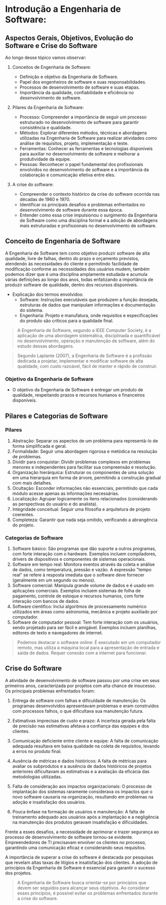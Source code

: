 # Introdução a Engenharia de Software:
## Aspectos Gerais, Objetivos, Evolução do Software e Crise do Software

Ao longo desse tópico vamos observar:

1. Conceitos de Engenharia de Software:
   - Definição e objetivo da Engenharia de Software.
   - Papel dos engenheiros de software e suas responsabilidades.
   - Processos de desenvolvimento de software e suas etapas.
   - Importância da qualidade, confiabilidade e eficiência no desenvolvimento de software.

2. Pilares da Engenharia de Software:
   - Processo: Compreender a importância de seguir um processo estruturado no desenvolvimento de software para garantir consistência e qualidade.
   - Métodos: Explorar diferentes métodos, técnicas e abordagens utilizadas na Engenharia de Software para realizar atividades como análise de requisitos, projeto, implementação e teste.
   - Ferramentas: Conhecer as ferramentas e tecnologias disponíveis para auxiliar no desenvolvimento de software e melhorar a produtividade da equipe.
   - Pessoas: Reconhecer o papel fundamental dos profissionais envolvidos no desenvolvimento de software e a importância da colaboração e comunicação efetiva entre eles.

3. A crise do software:
   - Compreender o contexto histórico da crise do software ocorrida nas décadas de 1960 e 1970.
   - Identificar os principais desafios e problemas enfrentados no desenvolvimento de software durante essa época.
   - Entender como essa crise impulsionou o surgimento da Engenharia de Software como uma disciplina formal e a adoção de abordagens mais estruturadas e profissionais no desenvolvimento de software.

## Conceito de Engenharia de Software

A Engenharia de Software tem como objetivo produzir software de alta qualidade, livre de falhas, dentro do prazo e orçamento previstos, atendendo às necessidades do cliente e permitindo facilidade de modificação conforme as necessidades dos usuários mudem, também podemos dizer que é uma disciplina amplamente estudada e acumula várias definições ao longo dos anos, todas enfatizando a importância de produzir software de qualidade, dentro dos recursos disponíveis.

- Explicação dos termos envolvidos:
    - Software: Instruções executáveis que produzem a função desejada, estruturas de dados que manipulam informações e documentação do sistema.
    - Engenharia: Projeto e manufatura, onde requisitos e especificações do produto são críticos para a qualidade final.

> A Engenharia de Software, segundo a IEEE Computer Society, é a aplicação de uma abordagem sistemática, disciplinada e quantificável no desenvolvimento, operação e manutenção de software, além do estudo dessas abordagens.

> Segundo Laplante (2007), a Engenharia de Software é a profissão dedicada a projetar, implementar e modificar software de alta qualidade, com custo razoável, fácil de manter e rápido de construir.

### Objetivo da Engenharia de Software

- O objetivo da Engenharia de Software é entregar um produto de qualidade, respeitando prazos e recursos humanos e financeiros disponíveis.

## Pilares e Categorias de Software

### Pilares

1. Abstração: Separar os aspectos de um problema para representá-lo de forma simplificada e geral.
2. Formalidade: Seguir uma abordagem rigorosa e metódica na resolução de problemas.
3. Dividir para conquistar: Dividir problemas complexos em problemas menores e independentes para facilitar sua compreensão e resolução.
4. Organização hierárquica: Estruturar os componentes de uma solução em uma hierarquia em forma de árvore, permitindo a construção gradual com mais detalhes.
5. Ocultação: Esconder informações não essenciais, permitindo que cada módulo acesse apenas as informações necessárias.
6. Localização: Agrupar logicamente os itens relacionados (considerando as perspectivas do usuário e do analista).
7. Integridade conceitual: Seguir uma filosofia e arquitetura de projeto coerentes.
8. Completeza: Garantir que nada seja omitido, verificando a abrangência do projeto.

### Categorias de Software

1. Software básico: São programas que dão suporte a outros programas, com forte interação com o hardware. Exemplos incluem compiladores, drivers de dispositivos e componentes de sistemas operacionais.
2. Software em tempo real: Monitora eventos através da coleta e análise de dados, como temperatura, pressão e vazão. A expressão "tempo real" se refere à resposta imediata que o software deve fornecer (geralmente em um segundo ou menos).
3. Software comercial: Manipula grande volume de dados e é usado em aplicações comerciais. Exemplos incluem sistemas de folha de pagamento, controle de estoque e recursos humanos, com forte interação com bancos de dados.
4. Software científico: Inclui algoritmos de processamento numérico utilizados em áreas como astronomia, mecânica e projeto auxiliado por computador.
5. Software de computador pessoal: Tem forte interação com os usuários, sendo projetado para ser fácil e amigável. Exemplos incluem planilhas, editores de texto e navegadores de internet.

> Podemos destacar o software online: É executado em um computador remoto, mas utiliza a máquina local para a apresentação de entrada e saída de dados. Requer conexão com a internet para funcionar.

## Crise do Software

A atividade de desenvolvimento de software passou por uma crise em seus primeiros anos, caracterizada por projetos com alta chance de insucesso. Os principais problemas enfrentados foram:

1. Entrega de software com falhas e dificuldade de manutenção: Os programas desenvolvidos apresentavam problemas e eram construídos com processos falhos, o que dificultava sua manutenção futura.

2. Estimativas imprecisas de custo e prazo: A incerteza gerada pela falta de precisão nas estimativas afetava a confiança das equipes e dos clientes.

3. Comunicação deficiente entre cliente e equipe: A falta de comunicação adequada resultava em baixa qualidade na coleta de requisitos, levando a erros no produto final.

4. Ausência de métricas e dados históricos: A falta de métricas para avaliar os subprodutos e a ausência de dados históricos de projetos anteriores dificultavam as estimativas e a avaliação da eficácia das metodologias utilizadas.

5. Falta de consideração aos impactos organizacionais: O processo de implantação dos sistemas raramente considerava os impactos que o novo software causaria na organização, resultando em problemas na adoção e insatisfação dos usuários.

6. Pouca ênfase na formação de usuários e manutenção: A falta de treinamento adequado aos usuários após a implantação e a negligência na manutenção dos produtos geravam insatisfação e dificuldades.

Frente a esses desafios, a necessidade de aprimorar e trazer segurança ao processo de desenvolvimento de software tornou-se evidente. Empreendedores de TI precisavam envolver os clientes no processo, garantindo uma comunicação eficaz e considerando seus requisitos.

A importância de superar a crise do software é destacada por pesquisas que revelam altas taxas de litígios e insatisfação dos clientes. A adoção de princípios da Engenharia de Software é essencial para garantir o sucesso dos projetos.

> A Engenharia de Software busca orientar-se por princípios que devem ser seguidos para alcançar seus objetivos. Ao considerar esses princípios, é possível evitar os problemas enfrentados durante a crise do software.